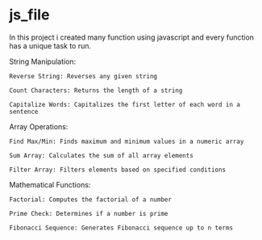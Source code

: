# js_file
In this project i created many function using javascript and every function has a unique task to run.

String Manipulation:

    Reverse String: Reverses any given string

    Count Characters: Returns the length of a string

    Capitalize Words: Capitalizes the first letter of each word in a sentence

Array Operations:

    Find Max/Min: Finds maximum and minimum values in a numeric array

    Sum Array: Calculates the sum of all array elements

    Filter Array: Filters elements based on specified conditions

Mathematical Functions:

    Factorial: Computes the factorial of a number

    Prime Check: Determines if a number is prime

    Fibonacci Sequence: Generates Fibonacci sequence up to n terms